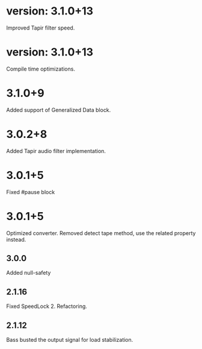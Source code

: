 # version: 3.1.0+13
Improved Tapir filter speed.

# version: 3.1.0+13
Compile time optimizations.

# 3.1.0+9
Added support of Generalized Data block.

# 3.0.2+8
Added Tapir audio filter implementation.

# 3.0.1+5
Fixed #pause block

# 3.0.1+5
Optimized converter. Removed detect tape method, use the related property instead.

## 3.0.0
Added null-safety

## 2.1.16
Fixed SpeedLock 2. Refactoring.

## 2.1.12
Bass busted the output signal for load stabilization.